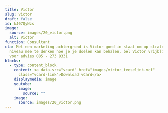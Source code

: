 ```yaml
---
title: Victor
slug: victor
draft: false
id: kJ07QyNzs
image:
  source: images/20_victor.png
  alt: Victor
function: Consultant
cta: Met een marketing achtergrond is Victor goed in staat om op strategisch
  niveau mee te denken hoe je je doelen kan behalen, bel Victor vrijblijvend
  voor advies 085 - 273 8331
blocks:
  - type: content_block
    content: <a data-src="vcard" href="images/victor_teeselink.vcf"
      class="vcard-link">Download vCard</a>
    displaymedia: image
    youtube:
      image:
        source: ""
    image:
      source: images/20_victor.png
---
```

